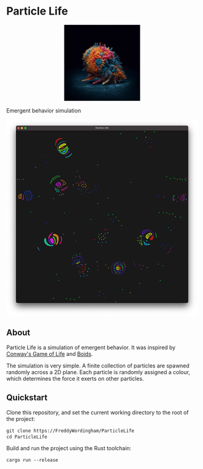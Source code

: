 # Particle Life

<div align="center">
    <img src="./resources/images/icon.svg" alt="Particle Life Icon" width="200" height="200">
</div>

Emergent behavior simulation

![Screenshot](./resources/images/screenshot.png)

## About

Particle Life is a simulation of emergent behavior.
It was inspired by [Conway's Game of Life](https://en.wikipedia.org/wiki/Conway%27s_Game_of_Life) and [Boids](https://en.wikipedia.org/wiki/Boids).

The simulation is very simple.
A finite collection of particles are spawned randomly across a 2D plane.
Each particle is randomly assigned a colour, which determines the force it exerts on other particles.

## Quickstart

Clone this repository, and set the current working directory to the root of the project:

```shell
git clone https://FreddyWordingham/ParticleLife
cd ParticleLife
```

Build and run the project using the Rust toolchain:

```shell
cargo run --release
```
